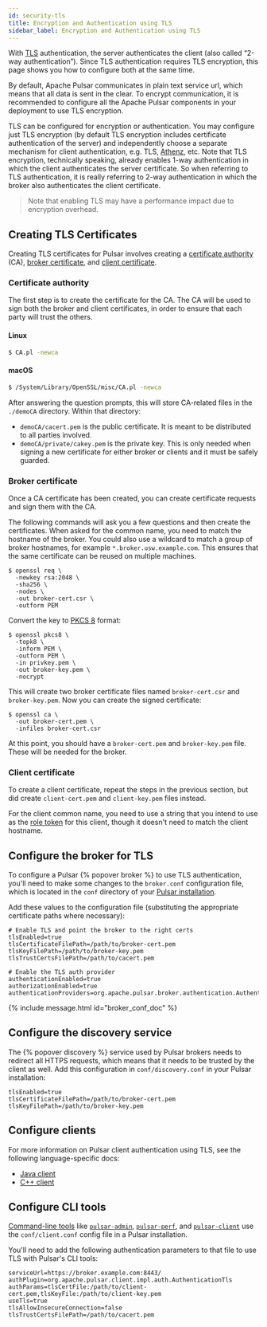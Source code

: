 ```yaml
---
id: security-tls
title: Encryption and Authentication using TLS
sidebar_label: Encryption and Authentication using TLS
---
```


With [TLS](https://en.wikipedia.org/wiki/Transport_Layer_Security) authentication, the server authenticates the client (also called “2-way authentication”).
Since TLS authentication requires TLS encryption, this page shows you how to configure both at the same time.

By default, Apache Pulsar communicates in plain text service url, which means that all data is sent in the clear.
To encrypt communication, it is recommended to configure all the Apache Pulsar components in your deployment to use TLS encryption.

TLS can be configured for encryption or authentication. You may configure just TLS encryption
(by default TLS encryption includes certificate authentication of the server) and independently choose a separate mechanism
for client authentication, e.g. TLS, [Athenz](../athenz), etc. Note that TLS encryption, technically speaking, already enables
1-way authentication in which the client authenticates the server certificate. So when referring to TLS authentication, it is really
referring to 2-way authentication in which the broker also authenticates the client certificate.

> Note that enabling TLS may have a performance impact due to encryption overhead.

## Creating TLS Certificates

Creating TLS certificates for Pulsar involves creating a [certificate authority](#certificate-authority) (CA), [broker certificate](#broker-certificate), and [client certificate](#client-certificate).

### Certificate authority

The first step is to create the certificate for the CA. The CA will be used to sign both the broker and client certificates, in order to ensure that each party will trust the others.

#### Linux

```bash
$ CA.pl -newca
```

#### macOS

```bash
$ /System/Library/OpenSSL/misc/CA.pl -newca
```

After answering the question prompts, this will store CA-related files in the `./demoCA` directory. Within that directory:

* `demoCA/cacert.pem` is the public certificate. It is meant to be distributed to all parties involved.
* `demoCA/private/cakey.pem` is the private key. This is only needed when signing a new certificate for either broker or clients and it must be safely guarded.

### Broker certificate

Once a CA certificate has been created, you can create certificate requests and sign them with the CA.

The following commands will ask you a few questions and then create the certificates. When asked for the common name, you need to match the hostname of the broker. You could also use a wildcard to match a group of broker hostnames, for example `*.broker.usw.example.com`. This ensures that the same certificate can be reused on multiple machines.

```shell
$ openssl req \
  -newkey rsa:2048 \
  -sha256 \
  -nodes \
  -out broker-cert.csr \
  -outform PEM
```

Convert the key to [PKCS 8](https://en.wikipedia.org/wiki/PKCS_8) format:

```shell
$ openssl pkcs8 \
  -topk8 \
  -inform PEM \
  -outform PEM \
  -in privkey.pem \
  -out broker-key.pem \
  -nocrypt
```

This will create two broker certificate files named `broker-cert.csr` and `broker-key.pem`. Now you can create the signed certificate:

```shell
$ openssl ca \
  -out broker-cert.pem \
  -infiles broker-cert.csr
```

At this point, you should have a `broker-cert.pem` and `broker-key.pem` file. These will be needed for the broker.

### Client certificate

To create a client certificate, repeat the steps in the previous section, but did create `client-cert.pem` and `client-key.pem` files instead.

For the client common name, you need to use a string that you intend to use as the [role token](../overview#role-tokens) for this client, though it doesn't need to match the client hostname.

## Configure the broker for TLS

To configure a Pulsar {% popover broker %} to use TLS authentication, you'll need to make some changes to the `broker.conf` configuration file, which is located in the `conf` directory of your [Pulsar installation](../../getting-started/LocalCluster).

Add these values to the configuration file (substituting the appropriate certificate paths where necessary):

```properties
# Enable TLS and point the broker to the right certs
tlsEnabled=true
tlsCertificateFilePath=/path/to/broker-cert.pem
tlsKeyFilePath=/path/to/broker-key.pem
tlsTrustCertsFilePath=/path/to/cacert.pem

# Enable the TLS auth provider
authenticationEnabled=true
authorizationEnabled=true
authenticationProviders=org.apache.pulsar.broker.authentication.AuthenticationProviderTls
```

{% include message.html id="broker_conf_doc" %}

## Configure the discovery service

The {% popover discovery %} service used by Pulsar brokers needs to redirect all HTTPS requests, which means that it needs to be trusted by the client as well. Add this configuration in `conf/discovery.conf` in your Pulsar installation:

```properties
tlsEnabled=true
tlsCertificateFilePath=/path/to/broker-cert.pem
tlsKeyFilePath=/path/to/broker-key.pem
```

## Configure clients

For more information on Pulsar client authentication using TLS, see the following language-specific docs:

* [Java client](../../clients/Java)
* [C++ client](../../clients/Cpp)

## Configure CLI tools

[Command-line tools](../../reference/CliTools) like [`pulsar-admin`](../../reference/CliTools#pulsar-admin), [`pulsar-perf`](../../reference/CliTools#pulsar-perf), and [`pulsar-client`](../../reference/CliTools#pulsar-client) use the `conf/client.conf` config file in a Pulsar installation.

You'll need to add the following authentication parameters to that file to use TLS with Pulsar's CLI tools:

```properties
serviceUrl=https://broker.example.com:8443/
authPlugin=org.apache.pulsar.client.impl.auth.AuthenticationTls
authParams=tlsCertFile:/path/to/client-cert.pem,tlsKeyFile:/path/to/client-key.pem
useTls=true
tlsAllowInsecureConnection=false
tlsTrustCertsFilePath=/path/to/cacert.pem
```

